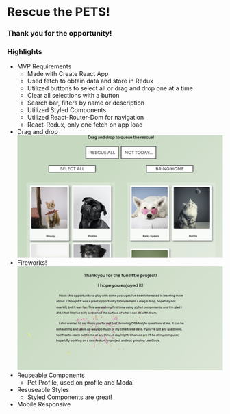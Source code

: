 # Rescue the PETS!

### Thank you for the opportunity!

### Highlights
* MVP Requirements 
    - Made with Create React App
    - Used fetch to obtain data and store in Redux
    - Utilized buttons to select all or drag and drop one at a time
    - Clear all selections with a button
    - Search bar, filters by name or description
    - Utilized Styled Components
    - Utilized React-Router-Dom for navigation
    - React-Redux, only one fetch on app load
* Drag and drop
![DragnDrop](./info/DragDrop.png)
* Fireworks! 
![Fireworks](./info/Fireworks.png)
* Reuseable Components
    - Pet Profile, used on profile and Modal
* Resuseable Styles
    - Styled Components are great!
* Mobile Responsive